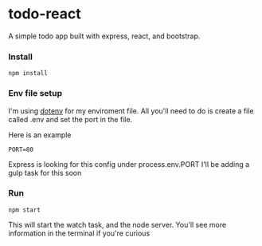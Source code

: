 # todo-react
A simple todo app built with express, react, and bootstrap.
 
### Install
```
npm install
```

### Env file setup
I'm using [dotenv](https://github.com/motdotla/dotenv) for my enviroment file.
All you'll need to do is create a file called .env and set the port in the file.

Here is an example
```
PORT=80
```

Express is looking for this config under process.env.PORT
I'll be adding a gulp task for this soon

### Run
```
npm start
```

This will start the watch task, and the node server. You'll see more information
in the terminal if you're curious
